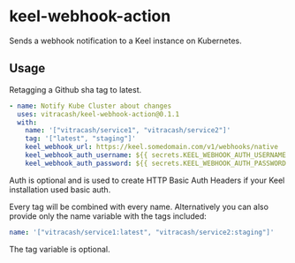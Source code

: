 # keel-webhook-action

Sends a webhook notification to a Keel instance on Kubernetes.

## Usage

Retagging a Github sha tag to latest.

```yaml
- name: Notify Kube Cluster about changes
  uses: vitracash/keel-webhook-action@0.1.1
  with:
    name: '["vitracash/service1", "vitracash/service2"]'
    tag: '["latest", "staging"]'
    keel_webhook_url: https://keel.somedomain.com/v1/webhooks/native
    keel_webhook_auth_username: ${{ secrets.KEEL_WEBHOOK_AUTH_USERNAME }}
    keel_webhook_auth_password: ${{ secrets.KEEL_WEBHOOK_AUTH_PASSWORD }}
```

Auth is optional and is used to create HTTP Basic Auth Headers if your Keel installation used basic auth.

Every tag will be combined with every name. Alternatively you can also provide only the name variable with the tags included:

```yaml
name: '["vitracash/service1:latest", "vitracash/service2:staging"]'
```

The tag variable is optional.
